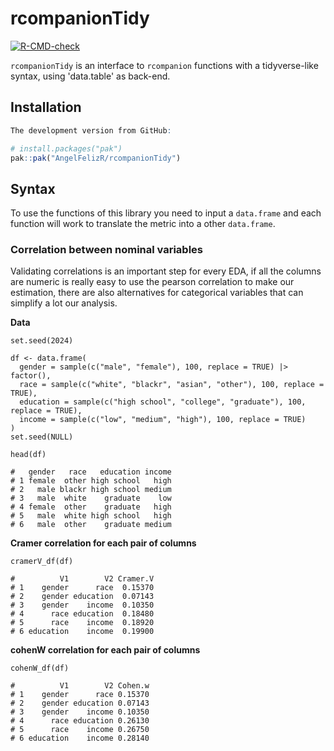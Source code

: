 # rcompanionTidy

<!-- badges: start -->
[![R-CMD-check](https://github.com/AngelFelizR/rcompanionTidy/actions/workflows/R-CMD-check.yaml/badge.svg)](https://github.com/AngelFelizR/rcompanionTidy/actions/workflows/R-CMD-check.yaml)
<!-- badges: end -->

`rcompanionTidy` is an interface to `rcompanion` functions with a tidyverse-like syntax, using 'data.table' as back-end.

## Installation

```r
The development version from GitHub:

# install.packages("pak")
pak::pak("AngelFelizR/rcompanionTidy")
```

## Syntax

To use the functions of this library you need to input a `data.frame` and each function will work to translate the metric into a other `data.frame`.

### Correlation between nominal variables

Validating correlations is an important step for every EDA, if all the columns are numeric is really easy to use the pearson correlation to make our estimation, there are also alternatives for categorical variables that can simplify a lot our analysis.

**Data**

```{r}
set.seed(2024)

df <- data.frame(
  gender = sample(c("male", "female"), 100, replace = TRUE) |> factor(),
  race = sample(c("white", "blackr", "asian", "other"), 100, replace = TRUE),
  education = sample(c("high school", "college", "graduate"), 100, replace = TRUE),
  income = sample(c("low", "medium", "high"), 100, replace = TRUE)
)
set.seed(NULL)

head(df)

#   gender   race   education income
# 1 female  other high school   high
# 2   male blackr high school medium
# 3   male  white    graduate    low
# 4 female  other    graduate   high
# 5   male  white high school   high
# 6   male  other    graduate medium

```

**Cramer correlation for each pair of columns**

```{r}
cramerV_df(df)

#          V1        V2 Cramer.V
# 1    gender      race  0.15370
# 2    gender education  0.07143
# 3    gender    income  0.10350
# 4      race education  0.18480
# 5      race    income  0.18920
# 6 education    income  0.19900
```


**cohenW correlation for each pair of columns**

```{r}
cohenW_df(df)

#          V1        V2 Cohen.w
# 1    gender      race 0.15370
# 2    gender education 0.07143
# 3    gender    income 0.10350
# 4      race education 0.26130
# 5      race    income 0.26750
# 6 education    income 0.28140
```
